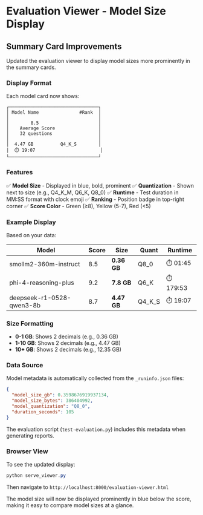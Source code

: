# Evaluation Viewer - Model Size Display

## Summary Card Improvements

Updated the evaluation viewer to display model sizes more prominently in the summary cards.

### Display Format

Each model card now shows:

```
┌─────────────────────────────────┐
│ Model Name               #Rank  │
│                                 │
│        8.5                      │
│    Average Score                │
│    32 questions                 │
│                                 │
│  4.47 GB          Q4_K_S        │
│  ⏱️ 19:07                        │
└─────────────────────────────────┘
```

### Features

✅ **Model Size** - Displayed in blue, bold, prominent
✅ **Quantization** - Shown next to size (e.g., Q4_K_M, Q6_K, Q8_0)
✅ **Runtime** - Test duration in MM:SS format with clock emoji
✅ **Ranking** - Position badge in top-right corner
✅ **Score Color** - Green (≥8), Yellow (5-7), Red (<5)

### Example Display

Based on your data:

| Model | Score | Size | Quant | Runtime |
|-------|-------|------|-------|---------|
| smollm2-360m-instruct | 8.5 | **0.36 GB** | Q8_0 | ⏱️ 01:45 |
| phi-4-reasoning-plus | 9.2 | **7.8 GB** | Q6_K | ⏱️ 179:53 |
| deepseek-r1-0528-qwen3-8b | 8.7 | **4.47 GB** | Q4_K_S | ⏱️ 19:07 |

### Size Formatting

- **0-1 GB**: Shows 2 decimals (e.g., 0.36 GB)
- **1-10 GB**: Shows 2 decimals (e.g., 4.47 GB)
- **10+ GB**: Shows 2 decimals (e.g., 12.35 GB)

### Data Source

Model metadata is automatically collected from the `_runinfo.json` files:

```json
{
  "model_size_gb": 0.3598676919937134,
  "model_size_bytes": 386404992,
  "model_quantization": "Q8_0",
  "duration_seconds": 105
}
```

The evaluation script (`test-evaluation.py`) includes this metadata when generating reports.

### Browser View

To see the updated display:

```powershell
python serve_viewer.py
```

Then navigate to `http://localhost:8000/evaluation-viewer.html`

The model size will now be displayed prominently in blue below the score, making it easy to compare model sizes at a glance.
